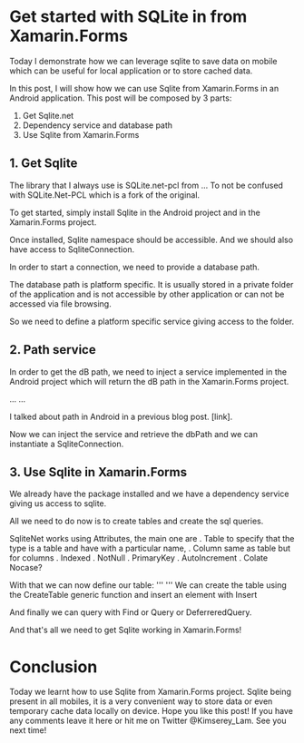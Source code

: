 # Get started with SQLite in from Xamarin.Forms

Today I demonstrate how we can leverage sqlite to save data on mobile which can be useful for local application or to store cached data.

In this post, I will show how we can use Sqlite from Xamarin.Forms in an Android application. This post will be composed by 3 parts:

1. Get Sqlite.net
2. Dependency service and database path
3. Use Sqlite from Xamarin.Forms

## 1. Get Sqlite

The library that I always use is SQLite.net-pcl from ...
To not be confused with SQLite.Net-PCL which is a fork of the original.

To get started, simply install Sqlite in the Android project and in the Xamarin.Forms project.

Once installed, Sqlite namespace should be accessible. And we should also have access to SqliteConnection.

In order to start a connection, we need to provide a database path.

The database path is platform specific. It is usually stored in a private folder of the application and is not accessible by other application or can not be accessed via file browsing.

So we need to define a platform specific service giving access to the folder.

## 2. Path service

In order to get the dB path, we need to inject a service implemented in the Android project which will return the dB path in the Xamarin.Forms project.

...
...

I talked about path in Android in a previous blog post. [link].

Now we can inject the service and retrieve the dbPath and we can instantiate a SqliteConnection.

## 3. Use Sqlite in Xamarin.Forms

We already have the package installed and we have a dependency service giving us access to sqlite.

All we need to do now is to create tables and create the sql queries.

SqliteNet works using Attributes, the main one are
. Table to specify that the type is a table and have with a particular name, 
. Column same as table but for columns
. Indexed
. NotNull
. PrimaryKey
. AutoIncrement
. Colate Nocase?

With that we can now define our table:
'''
'''
We can create the table using the CreateTable generic function and insert an element with Insert

And finally we can query with Find or Query or DeferreredQuery.

And that's all we need to get Sqlite working in Xamarin.Forms!

# Conclusion

Today we learnt how to use Sqlite from Xamarin.Forms project. Sqlite being present in all mobiles, it is a very convenient way to store data or even temporary cache data locally on device. Hope you like this post! If you have any comments leave it here or hit me on Twitter @Kimserey_Lam. See you next time!

